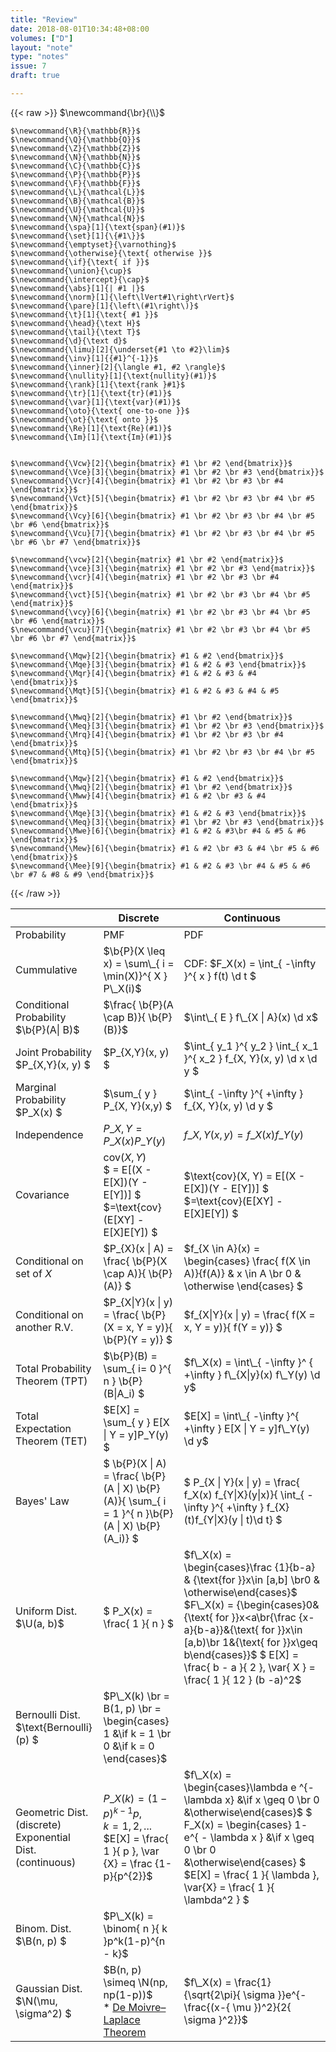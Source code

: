 ```yaml
---
title: "Review"
date: 2018-08-01T10:34:48+08:00
volumes: ["D"]
layout: "note"
type: "notes"
issue: 7
draft: true

---
```


<!--more-->

<div class="latex-macros">
  {{< raw >}}
    $\newcommand{\br}{\\}$

    $\newcommand{\R}{\mathbb{R}}$
    $\newcommand{\Q}{\mathbb{Q}}$
    $\newcommand{\Z}{\mathbb{Z}}$
    $\newcommand{\N}{\mathbb{N}}$
    $\newcommand{\C}{\mathbb{C}}$
    $\newcommand{\P}{\mathbb{P}}$
    $\newcommand{\F}{\mathbb{F}}$
    $\newcommand{\L}{\mathcal{L}}$
    $\newcommand{\B}{\mathcal{B}}$
    $\newcommand{\U}{\mathcal{U}}$
    $\newcommand{\N}{\mathcal{N}}$
    $\newcommand{\spa}[1]{\text{span}(#1)}$
    $\newcommand{\set}[1]{\{#1\}}$
    $\newcommand{\emptyset}{\varnothing}$
    $\newcommand{\otherwise}{\text{ otherwise }}$
    $\newcommand{\if}{\text{ if }}$
    $\newcommand{\union}{\cup}$
    $\newcommand{\intercept}{\cap}$
    $\newcommand{\abs}[1]{| #1 |}$
    $\newcommand{\norm}[1]{\left\lVert#1\right\rVert}$
    $\newcommand{\pare}[1]{\left\(#1\right\)}$
    $\newcommand{\t}[1]{\text{ #1 }}$
    $\newcommand{\head}{\text H}$
    $\newcommand{\tail}{\text T}$
    $\newcommand{\d}{\text d}$
    $\newcommand{\limu}[2]{\underset{#1 \to #2}\lim}$
    $\newcommand{\inv}[1]{{#1}^{-1}}$
    $\newcommand{\inner}[2]{\langle #1, #2 \rangle}$
    $\newcommand{\nullity}[1]{\text{nullity}(#1)}$
    $\newcommand{\rank}[1]{\text{rank }#1}$
    $\newcommand{\tr}[1]{\text{tr}(#1)}$
    $\newcommand{\var}[1]{\text{var}(#1)}$
    $\newcommand{\oto}{\text{ one-to-one }}$
    $\newcommand{\ot}{\text{ onto }}$
    $\newcommand{\Re}[1]{\text{Re}(#1)}$
    $\newcommand{\Im}[1]{\text{Im}(#1)}$


    $\newcommand{\Vcw}[2]{\begin{bmatrix} #1 \br #2 \end{bmatrix}}$
    $\newcommand{\Vce}[3]{\begin{bmatrix} #1 \br #2 \br #3 \end{bmatrix}}$
    $\newcommand{\Vcr}[4]{\begin{bmatrix} #1 \br #2 \br #3 \br #4 \end{bmatrix}}$
    $\newcommand{\Vct}[5]{\begin{bmatrix} #1 \br #2 \br #3 \br #4 \br #5 \end{bmatrix}}$
    $\newcommand{\Vcy}[6]{\begin{bmatrix} #1 \br #2 \br #3 \br #4 \br #5 \br #6 \end{bmatrix}}$
    $\newcommand{\Vcu}[7]{\begin{bmatrix} #1 \br #2 \br #3 \br #4 \br #5 \br #6 \br #7 \end{bmatrix}}$

    $\newcommand{\vcw}[2]{\begin{matrix} #1 \br #2 \end{matrix}}$
    $\newcommand{\vce}[3]{\begin{matrix} #1 \br #2 \br #3 \end{matrix}}$
    $\newcommand{\vcr}[4]{\begin{matrix} #1 \br #2 \br #3 \br #4 \end{matrix}}$
    $\newcommand{\vct}[5]{\begin{matrix} #1 \br #2 \br #3 \br #4 \br #5 \end{matrix}}$
    $\newcommand{\vcy}[6]{\begin{matrix} #1 \br #2 \br #3 \br #4 \br #5 \br #6 \end{matrix}}$
    $\newcommand{\vcu}[7]{\begin{matrix} #1 \br #2 \br #3 \br #4 \br #5 \br #6 \br #7 \end{matrix}}$

    $\newcommand{\Mqw}[2]{\begin{bmatrix} #1 & #2 \end{bmatrix}}$
    $\newcommand{\Mqe}[3]{\begin{bmatrix} #1 & #2 & #3 \end{bmatrix}}$
    $\newcommand{\Mqr}[4]{\begin{bmatrix} #1 & #2 & #3 & #4 \end{bmatrix}}$
    $\newcommand{\Mqt}[5]{\begin{bmatrix} #1 & #2 & #3 & #4 & #5 \end{bmatrix}}$

    $\newcommand{\Mwq}[2]{\begin{bmatrix} #1 \br #2 \end{bmatrix}}$
    $\newcommand{\Meq}[3]{\begin{bmatrix} #1 \br #2 \br #3 \end{bmatrix}}$
    $\newcommand{\Mrq}[4]{\begin{bmatrix} #1 \br #2 \br #3 \br #4 \end{bmatrix}}$
    $\newcommand{\Mtq}[5]{\begin{bmatrix} #1 \br #2 \br #3 \br #4 \br #5 \end{bmatrix}}$

    $\newcommand{\Mqw}[2]{\begin{bmatrix} #1 & #2 \end{bmatrix}}$
    $\newcommand{\Mwq}[2]{\begin{bmatrix} #1 \br #2 \end{bmatrix}}$
    $\newcommand{\Mww}[4]{\begin{bmatrix} #1 & #2 \br #3 & #4 \end{bmatrix}}$
    $\newcommand{\Mqe}[3]{\begin{bmatrix} #1 & #2 & #3 \end{bmatrix}}$
    $\newcommand{\Meq}[3]{\begin{bmatrix} #1 \br #2 \br #3 \end{bmatrix}}$
    $\newcommand{\Mwe}[6]{\begin{bmatrix} #1 & #2 & #3\br #4 & #5 & #6 \end{bmatrix}}$
    $\newcommand{\Mew}[6]{\begin{bmatrix} #1 & #2 \br #3 & #4 \br #5 & #6 \end{bmatrix}}$
    $\newcommand{\Mee}[9]{\begin{bmatrix} #1 & #2 & #3 \br #4 & #5 & #6 \br #7 & #8 & #9 \end{bmatrix}}$
  {{< /raw >}}
</div>

|                                         | Discrete                                        | Continuous                                             |
| -------------                           | ----------------------------------------------- | ------------                                           |
| Probability                             | PMF                                             | PDF                                                    |
| Cummulative                             | $\b{P}(X \leq x) =  \sum\_{ i = \min(X)}^{ X } P\_X(i)$                                                | CDF\: $F\_X(x) = \int\_{ -\infty }^{ x } f(t) \d t  $|
| Conditional Probability <br>$\b{P}(A\| B)$  | $\frac{ \b{P}(A \cap B)}{ \b{P}(B)}$                    | $\int\_{ E } f\_{X \| A}(x) \d x$                      |
| Joint Probability<br> $P\_{X,Y}(x, y) $ | $P\_{X,Y}(x, y) $                               | $\int\_{ y\_1 }^{ y\_2 } \int\_{ x\_1 }^{ x\_2 } f\_{X, Y}(x, y) \d x \d y $ |
| Marginal Probability<br> $P\_X(x) $     | $\sum\_{ y } P\_{X, Y}(x,y) $                   | $\int\_{ -\infty }^{ +\infty } f\_{X, Y}(x, y) \d y $  |
| Independence| $P\_{X, Y} = P\_X(x)P\_Y(y)$| $f\_{X, Y} (x ,y) = f\_X(x)f\_Y(y)$  |
| Covariance | $\text{cov}(X, Y)$ <br> $ = E[(X - E[X])(Y - E[Y])] $ <br> $=\text{cov}(E[XY] - E[X]E[Y]) $ | $\text{cov}(X, Y) = E[(X - E[X])(Y - E[Y])] $ <br> $=\text{cov}(E[XY] - E[X]E[Y]) $|
| Conditional on set of $X$ | $P\_{X}(x \| A) = \frac{ \b{P}(X \cap A)}{ \b{P}(A)} $ | $f\_{X \in A}(x) = \begin{cases} \frac{ f(X \in A)}{f(A)} & x \in A \br 0 & \otherwise \end{cases} $ |
| Conditional on another R.V. | $P\_{X\|Y}(x \| y) = \frac{ \b{P}(X = x, Y = y)}{ \b{P}(Y = y)} $ | $f\_{X\|Y}(x \| y) = \frac{ f(X = x, Y = y)}{ f(Y = y)} $|
| Total Probability Theorem (TPT) | $\b{P}(B) = \sum\_{ i= 0 }^{ n } \b{P}(B\|A\_i) $ | $f\_X(x) = \int\_{ -\infty }^ { +\infty } f\_{X\|y}(x) f\_Y(y) \d y$ |
| Total Expectation Theorem (TET) | $E[X] = \sum\_{ y } E[X \| Y = y]P\_Y(y) $ | $E[X] = \int\_{ -\infty }^{ +\infty } E[X \| Y = y]f\_Y(y) \d y$ |
| Bayes' Law | $ \b{P}(X \| A) =  \frac{ \b{P}(A \| X) \b{P}(A)}{ \sum\_{ i = 1 }^{ n }\b{P}(A \| X) \b{P}(A\_i)} $ | $ P\_{X \| Y}(x \| y) = \frac{ f\_X(x) f\_{Y\|X}(y\|x)}{ \int\_{ -\infty }^{ +\infty } f\_{X}(t)f\_{Y\|X}(y \| t)\d t} $ |
| Uniform Dist. $\U(a, b)$ | $ P\_X(x) = \frac{ 1 }{ n } $ | $f\_X(x) = \begin{cases}\frac {1}{b-a} & {\text{for }}x\in [a,b] \br0 &  \otherwise\end{cases}$  $F\_X(x) = {\begin{cases}0&{\text{ for }}x<a\br{\frac {x-a}{b-a}}&{\text{ for }}x\in [a,b)\br 1&{\text{ for }}x\geq b\end{cases}}$ $ E[X] = \frac{ b - a }{ 2 }, \var{ X } = \frac{ 1 }{ 12 } (b -a)^2$|
| Bernoulli Dist. <br> $\text{Bernoulli}(p) $| $P\_X(k) \br = B(1, p) \br =  \begin{cases} 1 &\if k = 1 \br 0 &\if k = 0 \end{cases}$ |
| Geometric Dist. (discrete) <br> Exponential Dist. (continuous) <br> | $P\_X(k) = (1- p)^{k - 1 } p,$ <br>$k = 1, 2, ...$<br> $E[X] = \frac{ 1 }{ p }, \var {X} = \frac {1-p}{p^{2}}$  | $f\_X(x) = \begin{cases}\lambda e ^{- \lambda x} &\if x \geq 0 \br 0 &\otherwise\end{cases}$ $ F\_X(x) = \begin{cases} 1- e^{ - \lambda x } &\if x \geq 0 \br 0 &\otherwise\end{cases} $ <br> $E[X] = \frac{ 1 }{ \lambda }, \var{X} = \frac{ 1 }{ \lambda^2 } $ |
| Binom. Dist. <br>$\B(n, p) $ | $P\_X(k) = \binom{ n }{ k }p^k(1-p)^{n - k}$ |
| Gaussian Dist. <br> $\N(\mu, \sigma^2) $ | $B(n, p) \simeq \N(np, np(1-p))$ <br> \* [De Moivre–Laplace Theorem](https://www.wikiwand.com/en/De\_Moivre%E2%80%93Laplace\_theorem)  | $f\_X(x) = \frac{1}{\sqrt{2\pi}{ \sigma }}e^{-\frac{(x-{ \mu })^2}{2{ \sigma }^2}}$ |

